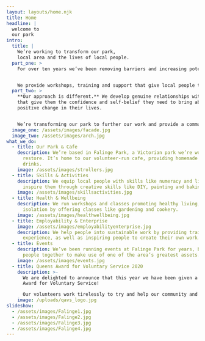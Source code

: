 ```yaml
---
layout: layouts/home.njk
title: Home
headline: |
  welcome to
  our park
intro:
  title: |
    We’re working to transform our park,
    local area and the lives of local people.
  part_one: >
    For over ten years we’ve been removing barriers and increasing potential.


    We provide workshops, training and support that give local people the belief and power to take control of their lives and achieve their goals.
  part_two: >
    **Our approach is different.** We develop genuine relationships with people
    that give them the confidence and self-belief they need to bring about
    positive change in their lives.


    We’re transforming our park to further our work and provide a community-owned and led space that local people can be proud of.
  image_one: /assets/images/facade.jpg
  image_two: /assets/images/arch.jpg
what_we_do:
  - title: Our Park & Cafe
    description: We’re based in Falinge Park, a Victorian park we’re working to
      restore. It’s home to our volunteer-run cafe, providing homemade food and
      drinks.
    image: /assets/images/strollers.jpg
  - title: Skills & Activities
    description: We equip local people with skills like numeracy and literacy, and
      inspire them through creative skills like DIY, painting and baking.
    image: /assets/images/skillsactivities.jpg
  - title: Health & Wellbeing
    description: We run workshops and classes promoting healthy living, and reduce
      isolation by offering classes like gardening and cookery.
    image: /assets/images/healthwellbeing.jpg
  - title: Employability & Enterprise
    image: /assets/images/employabilityenterprise.jpg
    description: We help people into sustainable work by providing training and work
      experience, as well as inspiring people to create their own work.
  - title: Events
    description: We’ve been running events at Falinge Park for years, bringing local
      people together to make use of one of the area’s greatest assets.
    image: /assets/images/events.jpg
  - title: Queens Award for Voluntary Service 2020
    description: >-
      We are delighted to announce that this year we have been given a Queens
      Award for Voluntary Service!

      Our volunteers work tirelessly to try and help our community and we are honoured to be chosen to receive this prestigious award!
    image: /uploads/qavs_logo.jpg
slideshow:
  - /assets/images/Falinge1.jpg
  - /assets/images/Falinge2.jpg
  - /assets/images/Falinge3.jpg
  - /assets/images/Falinge4.jpg
---
```

